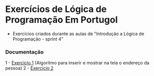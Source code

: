 
# Exercícios de Lógica de Programação Em Portugol


- Exercícios criados durante as aulas de "Introdução a Lógica de Programação - sprint 4"
###


 ### Documentação

1 - [Exercicio 1](https://github.com/Cristhian-Cezar/beacademy-devstart-logicadeprogramacao/blob/main/exercicio-1.txt) (Algoritmo para inserir e mostrar na tela o endereço da pessoa)
2 - [Exercicio 2](https://github.com/Cristhian-Cezar/beacademy-devstart-logicadeprogramacao/blob/main/exercicio-2.txt)